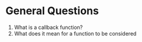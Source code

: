 # General Questions

1. What is a callback function?
2. What does it mean for a function to be considered&#x20;
